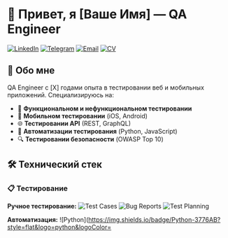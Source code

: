 # 👋 Привет, я [Ваше Имя] — QA Engineer

[![LinkedIn](https://img.shields.io/badge/LinkedIn-0A66C2?style=flat&logo=linkedin&logoColor=white)](https://linkedin.com/in/your-profile)
[![Telegram](https://img.shields.io/badge/Telegram-26A5E4?style=flat&logo=telegram&logoColor=white)](https://t.me/your_profile)
[![Email](https://img.shields.io/badge/Email-D14836?style=flat&logo=gmail&logoColor=white)](mailto:your.email@example.com)
[![CV](https://img.shields.io/badge/CV-PDF-8A2BE2?style=flat)](https://drive.google.com/your-cv)

## 📌 Обо мне

QA Engineer с [X] годами опыта в тестировании веб и мобильных приложений. Специализируюсь на:
- 🧪 **Функциональном и нефункциональном тестировании**
- 📱 **Мобильном тестировании** (iOS, Android)
- 🌐 **Тестировании API** (REST, GraphQL)
- 🚀 **Автоматизации тестирования** (Python, JavaScript)
- 🔍 **Тестировании безопасности** (OWASP Top 10)

## 🛠️ Технический стек

### 📋 Тестирование
**Ручное тестирование:** 
![Test Cases](https://img.shields.io/badge/Test_Cases-✓-green)
![Bug Reports](https://img.shields.io/badge/Bug_Reports-✓-green)
![Test Planning](https://img.shields.io/badge/Test_Planning-✓-green)

**Автоматизация:**
![Python](https://img.shields.io/badge/Python-3776AB?style=flat&logo=python&logoColor=